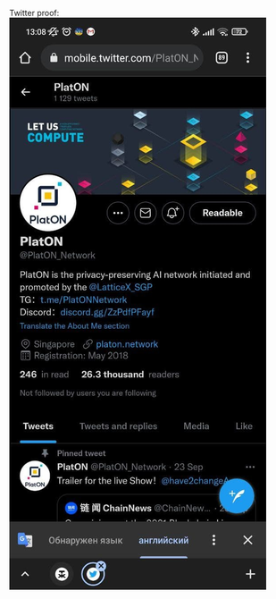 Twitter proof:
![twitter](https://github.com/SimonBellV/PlatON/blob/7c10fa39ea7ab2a05a132c0b1c1e66e6ddf12669/photo_2021-09-27_13-08-29.jpg)
